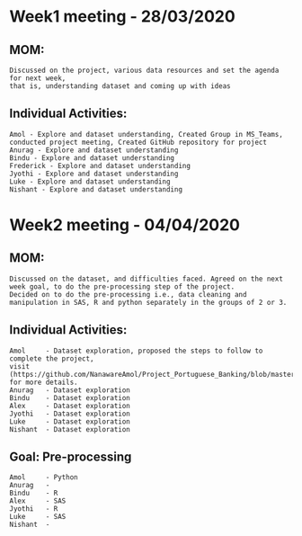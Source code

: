 # Week1 meeting - 28/03/2020
  ## MOM:
    Discussed on the project, various data resources and set the agenda for next week, 
    that is, understanding dataset and coming up with ideas
  ## Individual Activities:
    Amol - Explore and dataset understanding, Created Group in MS_Teams, conducted project meeting, Created GitHub repository for project
    Anurag - Explore and dataset understanding 
    Bindu - Explore and dataset understanding 
    Frederick - Explore and dataset understanding
    Jyothi - Explore and dataset understanding 
    Luke - Explore and dataset understanding 
    Nishant - Explore and dataset understanding


# Week2 meeting - 04/04/2020
  ## MOM:
    Discussed on the dataset, and difficulties faced. Agreed on the next week goal, to do the pre-processing step of the project. 
    Decided on to do the pre-processing i.e., data cleaning and manipulation in SAS, R and python separately in the groups of 2 or 3.

  ## Individual Activities:
    Amol     - Dataset exploration, proposed the steps to follow to complete the project, 
    visit (https://github.com/NanawareAmol/Project_Portuguese_Banking/blob/master/Steps.txt) for more details.
    Anurag   - Dataset exploration
    Bindu    - Dataset exploration
    Alex     - Dataset exploration
    Jyothi   - Dataset exploration
    Luke     - Dataset exploration
    Nishant  - Dataset exploration

  ## Goal: Pre-processing
    Amol     - Python
    Anurag   - 
    Bindu    - R
    Alex     - SAS
    Jyothi   - R
    Luke     - SAS
    Nishant  - 
